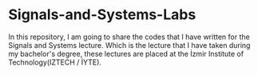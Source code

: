# Signals-and-Systems-Labs
In this repository, I am going to share the codes that I have written for the Signals and Systems lecture. Which is the lecture that I have taken during my bachelor's degree, these lectures are placed at the İzmir Institute of Technology(IZTECH / İYTE).

